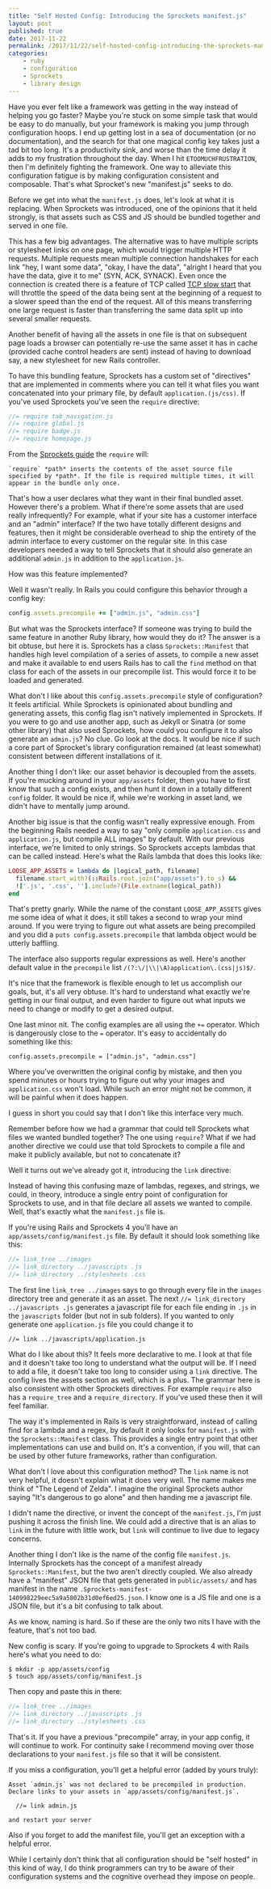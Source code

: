 ```yaml
---
title: "Self Hosted Config: Introducing the Sprockets manifest.js"
layout: post
published: true
date: 2017-11-22
permalink: /2017/11/22/self-hosted-config-introducing-the-sprockets-manifestjs/
categories:
    - ruby
    - configuration
    - Sprockets
    - library design
---
```


Have you ever felt like a framework was getting in the way instead of helping you go faster? Maybe you're stuck on some simple task that would be easy to do manually, but your framework is making you jump through configuration hoops. I end up getting lost in a sea of documentation (or no documentation), and the search for that one magical config key takes just a tad bit too long. It's a productivity sink, and worse than the time delay it adds to my frustration throughout the day. When I hit `ETOOMUCHFRUSTRATION`, then I'm definitely fighting the framework. One way to alleviate this configuration fatigue is by making configuration consistent and composable. That's what Sprocket's new "manifest.js" seeks to do.

Before we get into what the `manifest.js` does, let's look at what it is replacing. When Sprockets was introduced, one of the opinions that it held strongly, is that assets such as CSS and JS should be bundled together and served in one file.

This has a few big advantages. The alternative was to have multiple scripts or stylesheet links on one page, which would trigger multiple HTTP requests. Multiple requests mean multiple connection handshakes for each link "hey, I want some data", "okay, I have the data", "alright I heard that you have the data, give it to me" (SYN, ACK, SYNACK). Even once the connection is created there is a feature of TCP called [TCP slow start](https://en.wikipedia.org/wiki/TCP_congestion_control) that will throttle the speed of the data being sent at the beginning of a request to a slower speed than the end of the request. All of this means transferring one large request is faster than transferring the same data split up into several smaller requests.

Another benefit of having all the assets in one file is that on subsequent page loads a browser can potentially re-use the same asset it has in cache (provided cache control headers are sent) instead of having to download say, a new stylesheet for new Rails controller.

To have this bundling feature, Sprockets has a custom set of "directives" that are implemented in comments where you can tell it what files you want concatenated into your primary file, by default `application.(js/css)`. If you've used Sprockets you've seen the `require` directive:

```js
//= require tab_navigation.js
//= require global.js
//= require badge.js
//= require homepage.js
```

From the [Sprockets guide](https://github.com/rails/Sprockets/blob/master/guides/end_user_asset_generation.md#default-directives) the `require` will:

```
`require` *path* inserts the contents of the asset source file
specified by *path*. If the file is required multiple times, it will
appear in the bundle only once.
```

That's how a user declares what they want in their final bundled asset. However there's a problem. What if there're some assets that are used really infrequently? For example, what if your site has a customer interface and an "admin" interface? If the two have totally different designs and features, then it might be considerable overhead to ship the entirety of the admin interface to every customer on the regular site. In this case developers needed a way to tell Sprockets that it should also generate an additional `admin.js` in addition to the `application.js`.

How was this feature implemented?

Well it wasn't really. In Rails you could configure this behavior through a config key:

```ruby
config.assets.precompile += ["admin.js", "admin.css"]
```

But what was the Sprockets interface? If someone was trying to build the same feature in another Ruby library, how would they do it? The answer is a bit obtuse, but here it is. Sprockets has a class `Sprockets::Manifest` that handles high level compilation of a series of assets, to compile a new asset and make it available to end users Rails has to call the `find` method on that class for each of the assets in our precompile list. This would force it to be loaded and generated.

What don't I like about this `config.assets.precompile` style of configuration? It feels artificial. While Sprockets is opinionated about bundling and generating assets, this config flag isn't natively implemented in Sprockets. If you were to go and use another app, such as Jekyll or Sinatra (or some other library) that also used Sprockets, how could you configure it to also generate an `admin.js`? No clue. Go look at the docs. It would be nice if such a core part of Sprocket's library configuration remained (at least somewhat) consistent between different installations of it.

Another thing I don't like: our asset behavior is decoupled from the assets. If you're mucking around in your `app/assets` folder, then you have to first know that such a config exists, and then hunt it down in a totally different `config` folder. It would be nice if, while we're working in asset land, we didn't have to mentally jump around.

Another big issue is that the config wasn't really expressive enough. From the beginning Rails needed a way to say "only compile `application.css` and `application.js`, but compile ALL images" by default. With our previous interface, we're limited to only strings. So Sprockets accepts lambdas that can be called instead. Here's what the Rails lambda that does this looks like:

```ruby
LOOSE_APP_ASSETS = lambda do |logical_path, filename|
  filename.start_with?(::Rails.root.join("app/assets").to_s) &&
  !['.js', '.css', ''].include?(File.extname(logical_path))
end
```

That's pretty gnarly. While the name of the constant `LOOSE_APP_ASSETS` gives me some idea of what it does, it still takes a second to wrap your mind around. If you were trying to figure out what assets are being precompiled and you did a `puts config.assets.precompile` that lambda object would be utterly baffling.

The interface also supports regular expressions as well. Here's another default value in the `precompile` list `/(?:\/|\\|\A)application\.(css|js)$/`.

It's nice that the framework is flexible enough to let us accomplish our goals, but, it's all very obtuse. It's hard to understand what exactly we're getting in our final output, and even harder to figure out what inputs we need to change or modify to get a desired output.

One last minor nit. The config examples are all using the `+=` operator. Which is dangerously close to the `=` operator. It's easy to accidentally do something like this:

```
config.assets.precompile = ["admin.js", "admin.css"]
```

Where you’ve overwritten the original config by mistake, and then you spend minutes or hours trying to figure out why your images and `application.css` won't load. While such an error might not be common, it will be painful when it does happen.

I guess in short you could say that I don't like this interface very much.

Remember before how we had a grammar that could tell Sprockets what files we wanted bundled together? The one using `require`? What if we had another directive we could use that told Sprockets to compile a file and make it publicly available, but not to concatenate it?

Well it turns out we've already got it, introducing the `link` directive:

Instead of having this confusing maze of lambdas, regexes, and strings, we could, in theory, introduce a single entry point of configuration for Sprockets to use, and in that file declare all assets we wanted to compile. Well, that's exactly what the `manifest.js` file is.

If you're using Rails and Sprockets 4 you'll have an `app/assets/config/manifest.js` file. By default it should look something like this:

```js
//= link_tree ../images
//= link_directory ../javascripts .js
//= link_directory ../stylesheets .css
```

The first line `link_tree ../images` says to go through every file in the `images` directory tree and generate it as an asset. The next `//= link_directory ../javascripts .js` generates a javascript file for each file ending in `.js` in the `javascripts` folder (but not in sub folders). If you wanted to only generate one `application.js` file you could change it to

```
//= link ../javascripts/application.js
```

What do I like about this? It feels more declarative to me. I look at that file and it doesn't take too long to understand what the output will be. If I need to add a file, it doesn't take too long to consider using a `link` directive. The config lives the assets section as well, which is a plus. The grammar here is also consistent with other Sprockets directives. For example `require` also has a `require_tree` and a `require_directory`. If you've used these then it will feel familiar.

The way it's implemented in Rails is very straightforward, instead of calling find for a lambda and a regex, by default it only looks for `manifest.js` with the `Sprockets::Manifest` class. This provides a single entry point that other implementations can use and build on. It's a convention, if you will, that can be used by other future frameworks, rather than configuration.

What don't I love about this configuration method? The `link` name is not very helpful, it doesn't explain what it does very well. The name makes me think of "The Legend of Zelda". I imagine the original Sprockets author saying "It's dangerous to go alone" and then handing me a javascript file.

I didn't name the directive, or invent the concept of the `manifest.js`, I'm just pushing it across the finish line. We could add a directive that is an alias to `link` in the future with little work, but `link` will continue to live due to legacy concerns.

Another thing I don't like is the name of the config file `manifest.js`. Internally Sprockets has the concept of a manifest already `Sprockets::Manifest`, but the two aren't directly coupled. We also already have a "manifest" JSON file that gets generated in `public/assets/` and has manifest in the name `.Sprockets-manifest-140998229eec5a9a5802b31d0ef6ed25.json`. I know one is a JS file and one is a JSON file, but it's a bit confusing to talk about.

As we know, naming is hard. So if these are the only two nits I have with the feature, that's not too bad.

New config is scary. If you're going to upgrade to Sprockets 4 with Rails here's what you need to do:

```term
$ mkdir -p app/assets/config
$ touch app/assets/config/manifest.js
```

Then copy and paste this in there:

```js
//= link_tree ../images
//= link_directory ../javascripts .js
//= link_directory ../stylesheets .css
```

That's it. If you have a previous "precompile" array, in your app config, it will continue to work. For continuity sake I recommend moving over those declarations to your `manifest.js` file so that it will be consistent.

If you miss a configuration, you'll get a helpful error (added by yours truly):

```
Asset `admin.js` was not declared to be precompiled in production.
Declare links to your assets in `app/assets/config/manifest.js`.

  //= link admin.js

and restart your server
```

Also if you forget to add the manifest file, you'll get an exception with a helpful error.

While I certainly don't think that all configuration should be "self hosted" in this kind of way, I do think programmers can try to be aware of their configuration systems and the cognitive overhead they impose on people.



